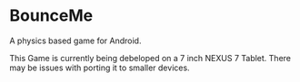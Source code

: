 BounceMe
========

A physics based game for Android.

This Game is currently being debeloped on a 7 inch NEXUS 7 Tablet. 
There may be issues with porting it to smaller devices. 
